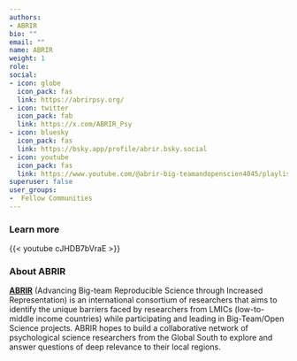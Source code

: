 ```yaml
---
authors:
- ABRIR
bio: ""
email: ""
name: ABRIR
weight: 1
role: 
social:
- icon: globe
  icon_pack: fas
  link: https://abrirpsy.org/
- icon: twitter
  icon_pack: fab
  link: https://x.com/ABRIR_Psy
- icon: bluesky
  icon_pack: fas
  link: https://bsky.app/profile/abrir.bsky.social
- icon: youtube
  icon_pack: fas
  link: https://www.youtube.com/@abrir-big-teamandopenscien4045/playlists
superuser: false
user_groups:
-  Fellow Communities
---
```


### Learn more

{{< youtube cJHDB7bVraE >}} 

### About ABRIR

**[ABRIR](https://abrirpsy.org/)**  (Advancing Big-team Reproducible Science through Increased Representation) is an international consortium of researchers that aims to identify the unique barriers faced by researchers from LMICs (low-to-middle income countries) while participating and leading in Big-Team/Open Science projects. ABRIR hopes to build a collaborative network of psychological science researchers from the Global South to explore and answer questions of deep relevance to their local regions.

